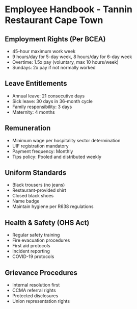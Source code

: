 # Employee Handbook - Tannin Restaurant Cape Town

## Employment Rights (Per BCEA)
- 45-hour maximum work week
- 9 hours/day for 5-day week, 8 hours/day for 6-day week
- Overtime: 1.5x pay (voluntary, max 10 hours/week)
- Sundays: 2x pay if not normally worked

## Leave Entitlements
- Annual leave: 21 consecutive days
- Sick leave: 30 days in 36-month cycle
- Family responsibility: 3 days
- Maternity: 4 months

## Remuneration
- Minimum wage per hospitality sector determination
- UIF registration mandatory
- Payment frequency: Monthly
- Tips policy: Pooled and distributed weekly

## Uniform Standards
- Black trousers (no jeans)
- Restaurant-provided shirt
- Closed black shoes
- Name badge
- Maintain hygiene per R638 regulations

## Health & Safety (OHS Act)
- Regular safety training
- Fire evacuation procedures
- First aid protocols
- Incident reporting
- COVID-19 protocols

## Grievance Procedures
- Internal resolution first
- CCMA referral rights
- Protected disclosures
- Union representation rights